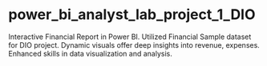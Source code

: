# power_bi_analyst_lab_project_1_DIO
Interactive Financial Report in Power BI. Utilized Financial Sample dataset for DIO project. Dynamic visuals offer deep insights into revenue, expenses. Enhanced skills in data visualization and analysis.

